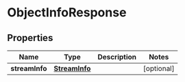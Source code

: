 
# ObjectInfoResponse

## Properties
Name | Type | Description | Notes
------------ | ------------- | ------------- | -------------
**streamInfo** | [**StreamInfo**](StreamInfo.md) |  |  [optional]



